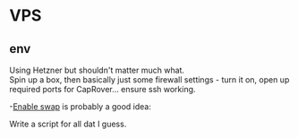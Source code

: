 # VPS
## env

Using Hetzner but shouldn't matter much what.    
Spin up a box, then basically just some firewall settings - turn it on, open up
required ports for CapRover... ensure ssh working.    
    
    
-[Enable swap](https://linuxize.com/post/create-a-linux-swap-file/)
  is probably a good idea:     

    
Write a script for all dat I guess.
